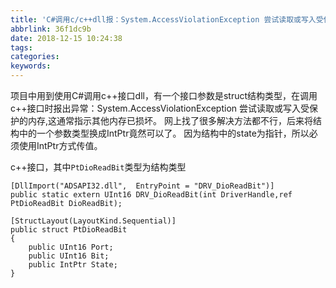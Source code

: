```yaml
---
title: 'C#调用c/c++dll报：System.AccessViolationException 尝试读取或写入受保护的内存,这通常指示其他内存已损坏。'
abbrlink: 36f1dc9b
date: 2018-12-15 10:24:38
tags:
categories:
keywords:
---
```


项目中用到使用C#调用c++接口dll，有一个接口参数是struct结构类型，在调用c++接口时报出异常：System.AccessViolationException 尝试读取或写入受保护的内存,这通常指示其他内存已损坏。
网上找了很多解决方法都不行，后来将结构中的一个参数类型换成IntPtr竟然可以了。
因为结构中的state为指针，所以必须使用IntPtr方式传值。

c++接口，其中`PtDioReadBit`类型为结构类型
```
[DllImport("ADSAPI32.dll",  EntryPoint = "DRV_DioReadBit")]
public static extern UInt16 DRV_DioReadBit(int DriverHandle,ref PtDioReadBit DioReadBit);
```

```
[StructLayout(LayoutKind.Sequential)]
public struct PtDioReadBit
{ 
    public UInt16 Port;
    public UInt16 Bit;
    public IntPtr State;
}
```